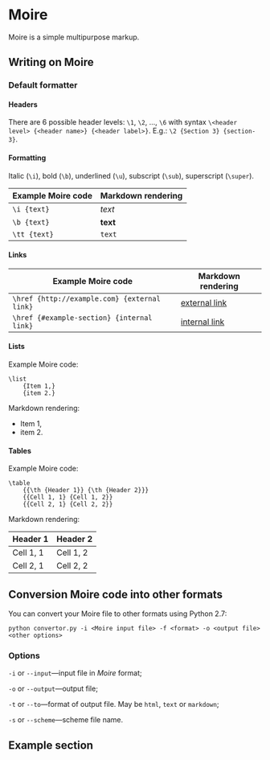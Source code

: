 Moire
=====

Moire is a simple multipurpose markup.

Writing on Moire
----------------

### Default formatter ###

#### Headers ####

There are 6 possible header levels: `\1`, `\2`, ..., `\6` with syntax
`\<header level> {<header name>} {<header label>}`.  E.g.:
`\2 {Section 3} {section-3}`.

#### Formatting ####

Italic (`\i`), bold (`\b`), underlined (`\u`), subscript (`\sub`), superscript
(`\super`).

| Example Moire code | Markdown rendering |
|---|---|
| `\i {text}` | *text* |
| `\b {text}` | **text** |
| `\tt {text}` | `text` |

#### Links ####

| Example Moire code | Markdown rendering|
|---|---|
| `\href {http://example.com} {external link}` | [external link](http://example.com)
| `\href {#example-section} {internal link}` | [internal link](#example-section)

#### Lists ####

Example Moire code:

```moire
\list
    {Item 1,}
    {item 2.}
```

Markdown rendering:

  * Item 1,
  * item 2.

#### Tables ####

Example Moire code:

```moire
\table
    {{\th {Header 1}} {\th {Header 2}}}
    {{Cell 1, 1} {Cell 1, 2}}
    {{Cell 2, 1} {Cell 2, 2}}
```

Markdown rendering:

| Header 1  | Header 2  |
|-----------|-----------|
| Cell 1, 1 | Cell 1, 2 |
| Cell 2, 1 | Cell 2, 2 |

Conversion Moire code into other formats
----------------------------------------

You can convert your Moire file to other formats using Python 2.7:

    python convertor.py -i <Moire input file> -f <format> -o <output file> <other options>

### Options ###

``-i`` or ``--input``—input file in *Moire* format;

``-o`` or ``--output``—output file;

``-t`` or ``--to``—format of output file. May be ``html``, ``text`` or ``markdown``;

``-s`` or ``--scheme``—scheme file name.

Example section
---------------